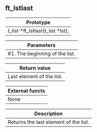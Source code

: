 ## ft_lstlast
|Prototype|
|---|
|t_list *ft_lstlast(t_list *lst);|

|Parameters|
|---|
|#1. The beginning of the list.|

|Return value|
|---|
|Last element of the list.|

|External functs|
|---|
|None|

|Description|
|---|
|Returns the last element of the list.|
